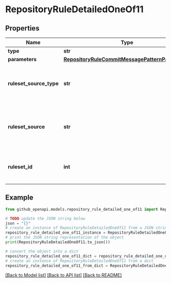 # RepositoryRuleDetailedOneOf11


## Properties

Name | Type | Description | Notes
------------ | ------------- | ------------- | -------------
**type** | **str** |  | 
**parameters** | [**RepositoryRuleCommitMessagePatternParameters**](RepositoryRuleCommitMessagePatternParameters.md) |  | [optional] 
**ruleset_source_type** | **str** | The type of source for the ruleset that includes this rule. | [optional] 
**ruleset_source** | **str** | The name of the source of the ruleset that includes this rule. | [optional] 
**ruleset_id** | **int** | The ID of the ruleset that includes this rule. | [optional] 

## Example

```python
from github_openapi.models.repository_rule_detailed_one_of11 import RepositoryRuleDetailedOneOf11

# TODO update the JSON string below
json = "{}"
# create an instance of RepositoryRuleDetailedOneOf11 from a JSON string
repository_rule_detailed_one_of11_instance = RepositoryRuleDetailedOneOf11.from_json(json)
# print the JSON string representation of the object
print(RepositoryRuleDetailedOneOf11.to_json())

# convert the object into a dict
repository_rule_detailed_one_of11_dict = repository_rule_detailed_one_of11_instance.to_dict()
# create an instance of RepositoryRuleDetailedOneOf11 from a dict
repository_rule_detailed_one_of11_from_dict = RepositoryRuleDetailedOneOf11.from_dict(repository_rule_detailed_one_of11_dict)
```
[[Back to Model list]](../README.md#documentation-for-models) [[Back to API list]](../README.md#documentation-for-api-endpoints) [[Back to README]](../README.md)


